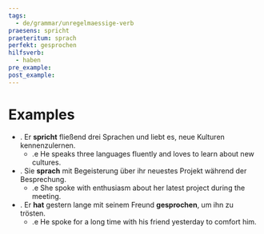 ```yaml
---
tags:
  - de/grammar/unregelmaessige-verb
praesens: spricht
praeteritum: sprach
perfekt: gesprochen
hilfsverb:
  - haben
pre_example: 
post_example: 
---
```


# Examples
- . Er **spricht** fließend drei Sprachen und liebt es, neue Kulturen kennenzulernen.
	- .e He speaks three languages fluently and loves to learn about new cultures.
- . Sie **sprach** mit Begeisterung über ihr neuestes Projekt während der Besprechung.
	- .e She spoke with enthusiasm about her latest project during the meeting.
- . Er **hat** gestern lange mit seinem Freund **gesprochen**, um ihn zu trösten.
	- .e He spoke for a long time with his friend yesterday to comfort him.
